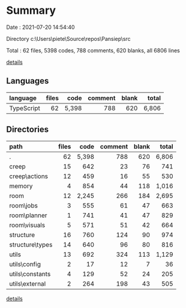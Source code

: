 # Summary

Date : 2021-07-20 14:54:40

Directory c:\Users\piete\Source\repos\Pansiep\src

Total : 62 files,  5398 codes, 788 comments, 620 blanks, all 6806 lines

[details](details.md)

## Languages
| language | files | code | comment | blank | total |
| :--- | ---: | ---: | ---: | ---: | ---: |
| TypeScript | 62 | 5,398 | 788 | 620 | 6,806 |

## Directories
| path | files | code | comment | blank | total |
| :--- | ---: | ---: | ---: | ---: | ---: |
| . | 62 | 5,398 | 788 | 620 | 6,806 |
| creep | 15 | 642 | 23 | 76 | 741 |
| creep\actions | 12 | 459 | 16 | 55 | 530 |
| memory | 4 | 854 | 44 | 118 | 1,016 |
| room | 12 | 2,245 | 266 | 184 | 2,695 |
| room\jobs | 3 | 555 | 61 | 47 | 663 |
| room\planner | 1 | 741 | 41 | 47 | 829 |
| room\visuals | 5 | 571 | 51 | 42 | 664 |
| structure | 16 | 760 | 124 | 90 | 974 |
| structure\types | 14 | 640 | 96 | 80 | 816 |
| utils | 13 | 692 | 324 | 113 | 1,129 |
| utils\config | 2 | 17 | 12 | 7 | 36 |
| utils\constants | 4 | 129 | 52 | 24 | 205 |
| utils\external | 2 | 264 | 198 | 43 | 505 |

[details](details.md)